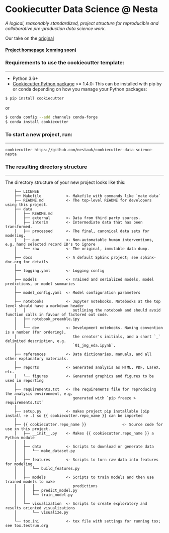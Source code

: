 # Cookiecutter Data Science @ Nesta

_A logical, reasonably standardized, project structure for reproducible and collaborative pre-production data science work._

Our take on the [original](https://drivendata.github.io/cookiecutter-data-science/)

#### [Project homepage (coming soon)](http://github.com/nestauk/cookiecutter-data-science-nesta)


### Requirements to use the cookiecutter template:
-----------
 - Python 3.6+
 - [Cookiecutter Python package](http://cookiecutter.readthedocs.org/en/latest/installation.html) >= 1.4.0: This can be installed with pip by or conda depending on how you manage your Python packages:

``` bash
$ pip install cookiecutter
```

or

``` bash
$ conda config --add channels conda-forge
$ conda install cookiecutter
```


### To start a new project, run:
------------

    cookiecutter https://github.com/nestauk/cookiecutter-data-science-nesta


### The resulting directory structure
------------

The directory structure of your new project looks like this: 

```
    ├── LICENSE
    ├── Makefile           <- Makefile with commands like `make data`
    ├── README.md          <- The top-level README for developers using this project.
    ├── data
    │   ├── README.md
    │   ├── external       <- Data from third party sources.
    │   ├── interim        <- Intermediate data that has been transformed.
    │   ├── processed      <- The final, canonical data sets for modeling.
    │   ├── aux            <- Non-automatable human interventions, e.g. hand selected record ID's to ignore
    │   └── raw            <- The original, immutable data dump.
    │
    ├── docs               <- A default Sphinx project; see sphinx-doc.org for details
    │
    ├── logging.yaml       <- Logging config
    │
    ├── models             <- Trained and serialized models, model predictions, or model summaries
    │
    ├── model_config.yaml  <- Model configuration parameters
    │
    ├── notebooks          <- Jupyter notebooks. Notebooks at the top level should have a markdown header
    │   │                     outlining the notebook and should avoid function calls in favour of factored out code.
    │   ├── notebook_preamble.ipy
    │   │                     
    │   └── dev            <- Development notebooks. Naming convention is a number (for ordering),
    │                         the creator's initials, and a short `_` delimited description, e.g.
    │                         `01_jmg_eda.ipynb`.
    │
    ├── references         <- Data dictionaries, manuals, and all other explanatory materials.
    │
    ├── reports            <- Generated analysis as HTML, PDF, LaTeX, etc.
    │   └── figures        <- Generated graphics and figures to be used in reporting
    │
    ├── requirements.txt   <- The requirements file for reproducing the analysis environment, e.g.
    │                         generated with `pip freeze > requirements.txt`
    │
    ├── setup.py           <- makes project pip installable (pip install -e .) so {{ cookiecutter.repo_name }} can be imported
    │
    ├── {{ cookiecutter.repo_name }}                <- Source code for use in this project.
    │   ├── __init__.py    <- Makes {{ cookiecutter.repo_name }} a Python module
    │   │
    │   ├── data           <- Scripts to download or generate data
    │   │   └── make_dataset.py
    │   │
    │   ├── features       <- Scripts to turn raw data into features for modeling
    │   │   └── build_features.py
    │   │
    │   ├── models         <- Scripts to train models and then use trained models to make
    │   │   │                 predictions
    │   │   ├── predict_model.py
    │   │   └── train_model.py
    │   │
    │   └── visualization  <- Scripts to create exploratory and results oriented visualizations
    │       └── visualize.py
    │
    └── tox.ini            <- tox file with settings for running tox; see tox.testrun.org
```
